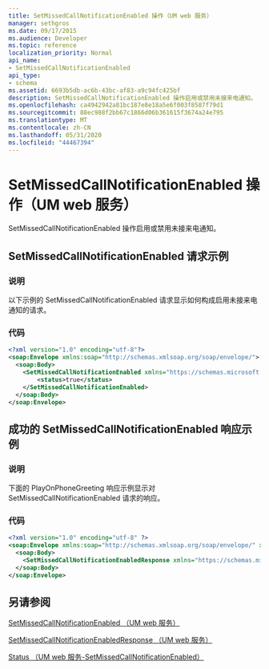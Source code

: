 ```yaml
---
title: SetMissedCallNotificationEnabled 操作（UM web 服务）
manager: sethgros
ms.date: 09/17/2015
ms.audience: Developer
ms.topic: reference
localization_priority: Normal
api_name:
- SetMissedCallNotificationEnabled
api_type:
- schema
ms.assetid: 6693b5db-ac6b-43bc-af83-a9c94fc425bf
description: SetMissedCallNotificationEnabled 操作启用或禁用未接来电通知。
ms.openlocfilehash: ca4942942a81bc187e8e18a5e6f003f8587f79d1
ms.sourcegitcommit: 88ec988f2bb67c1866d06b361615f3674a24e795
ms.translationtype: MT
ms.contentlocale: zh-CN
ms.lasthandoff: 05/31/2020
ms.locfileid: "44467394"
---
```

# <a name="setmissedcallnotificationenabled-operation-um-web-service"></a>SetMissedCallNotificationEnabled 操作（UM web 服务）

SetMissedCallNotificationEnabled 操作启用或禁用未接来电通知。
  
## <a name="setmissedcallnotificationenabled-request-example"></a>SetMissedCallNotificationEnabled 请求示例

### <a name="description"></a>说明

以下示例的 SetMissedCallNotificationEnabled 请求显示如何构成启用未接来电通知的请求。
  
### <a name="code"></a>代码

```XML
<?xml version="1.0" encoding="utf-8"?>
<soap:Envelope xmlns:soap="http://schemas.xmlsoap.org/soap/envelope/">
  <soap:Body>
    <SetMissedCallNotificationEnabled xmlns="https://schemas.microsoft.com/exchange/services/2006/messages">
        <status>true</status>
    </SetMissedCallNotificationEnabled>
  </soap:Body>
</soap:Envelope>
```

## <a name="successful-setmissedcallnotificationenabled-response-example"></a>成功的 SetMissedCallNotificationEnabled 响应示例

### <a name="description"></a>说明

下面的 PlayOnPhoneGreeting 响应示例显示对 SetMissedCallNotificationEnabled 请求的响应。
  
### <a name="code"></a>代码

```XML
<?xml version="1.0" encoding="utf-8" ?> 
<soap:Envelope xmlns:soap="http://schemas.xmlsoap.org/soap/envelope/" xmlns:xsi="http://www.w3.org/2001/XMLSchema-instance" xmlns:xsd="http://www.w3.org/2001/XMLSchema">
  <soap:Body>
    <SetMissedCallNotificationEnabledResponse xmlns="https://schemas.microsoft.com/exchange/services/2006/messages" /> 
  </soap:Body>
</soap:Envelope>
```

## <a name="see-also"></a>另请参阅



[SetMissedCallNotificationEnabled （UM web 服务）](setmissedcallnotificationenabled-um-web-service.md)
  
[SetMissedCallNotificationEnabledResponse （UM web 服务）](setmissedcallnotificationenabledresponse-um-web-service.md)
  
[Status （UM web 服务-SetMissedCallNotificationEnabled）](status-um-web-servicesetmissedcallnotificationenabled.md)

